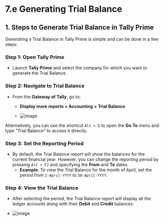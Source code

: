 # 7.e Generating Trial Balance

## 1. Steps to Generate Trial Balance in Tally Prime

Generating a Trial Balance in Tally Prime is simple and can be done in a few steps:

### Step 1: Open Tally Prime

- Launch **Tally Prime** and select the company for which you want to generate the Trial Balance.

### Step 2: Navigate to Trial Balance

- From the **Gateway of Tally**, go to:
  - **Display more reports > Accounting > Trial Balance**.
 
  - ![image](https://github.com/user-attachments/assets/5daaf932-26fe-47e1-87c9-a0edd7472850)


Alternatively, you can use the shortcut `Alt + G` to open the **Go To** menu and type "Trial Balance" to access it directly.

### Step 3: Set the Reporting Period

- By default, the Trial Balance report will show the balances for the current financial year. However, you can change the reporting period by pressing `Alt + F2` and specifying the **From** and **To** dates.
  - **Example**: To view the Trial Balance for the month of April, set the period from `1-April-YYYY` to `30-April-YYYY`.

### Step 4: View the Trial Balance

- After selecting the period, the Trial Balance report will display all the ledger accounts along with their **Debit** and **Credit** balances.

- ![image](https://github.com/user-attachments/assets/fe619b9d-0cfe-478e-a43b-054349c8fff7)

